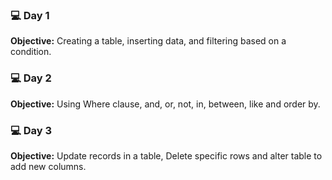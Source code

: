 ### 💻 Day 1

**Objective:** Creating a table, inserting data, and filtering based on a condition.


### 💻 Day 2

**Objective:** Using Where clause, and, or, not, in, between, like and order by.


### 💻 Day 3

**Objective:** Update records in a table, Delete specific rows and alter table to add new columns.
